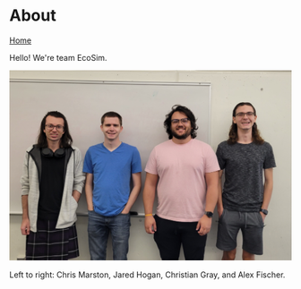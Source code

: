 # About

<a href="https://krisairdancer.github.io/ecosim-docs/">Home</a>

Hello! We're team EcoSim.

<img src="./assets/ecosim-team-photo.jpg" width="700px">

Left to right: Chris Marston, Jared Hogan, Christian Gray, and Alex Fischer.
